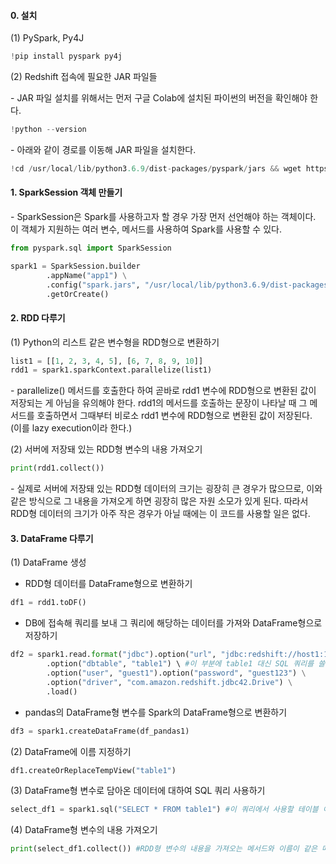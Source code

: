 #### 0. 설치

(1) PySpark, Py4J

```python
!pip install pyspark py4j
```

(2) Redshift 접속에 필요한 JAR 파일들

\- JAR 파일 설치를 위해서는 먼저 구글 Colab에 설치된 파이썬의 버전을 확인해야 한다.

```python
!python --version
```

\- 아래와 같이 경로를 이동해 JAR 파일을 설치한다.

```python
!cd /usr/local/lib/python3.6.9/dist-packages/pyspark/jars && wget https://s3.amazonaws.com/redshift-downloads/drivers/jdbc/1.2.20.1043/RedshiftJDBC42-no-awssdk-1.2.20.1043.jar
```

#### 1. SparkSession 객체 만들기

\- SparkSession은 Spark를 사용하고자 할 경우 가장 먼저 선언해야 하는 객체이다. 이 객체가 지원하는 여러 변수, 메서드를 사용하여 Spark를 사용할 수 있다.

```python
from pyspark.sql import SparkSession

spark1 = SparkSession.builder
        .appName("app1") \
        .config("spark.jars", "/usr/local/lib/python3.6.9/dist-packages/pyspark/jars/RedshiftJDBC42-no-awssdk-1.2.20.1043.jar") \
        .getOrCreate()
```

#### 2. RDD 다루기

(1) Python의 리스트 같은 변수형을 RDD형으로 변환하기

```python
list1 = [[1, 2, 3, 4, 5], [6, 7, 8, 9, 10]]
rdd1 = spark1.sparkContext.parallelize(list1)
```

\- parallelize() 메서드를 호출한다 하여 곧바로 rdd1 변수에 RDD형으로 변환된 값이 저장되는 게 아님을 유의해야 한다. rdd1의 메서드를 호출하는 문장이 나타날 때 그 메서드를 호출하면서 그때부터 비로소 rdd1 변수에 RDD형으로 변환된 값이 저장된다. (이를 lazy execution이라 한다.)

(2) 서버에 저장돼 있는 RDD형 변수의 내용 가져오기

```python
print(rdd1.collect())
```

\- 실제로 서버에 저장돼 있는 RDD형 데이터의 크기는 굉장히 큰 경우가 많으므로, 이와 같은 방식으로 그 내용을 가져오게 하면 굉장히 많은 자원 소모가 있게 된다. 따라서 RDD형 데이터의 크기가 아주 작은 경우가 아닐 때에는 이 코드를 사용할 일은 없다.


#### 3. DataFrame 다루기

(1) DataFrame 생성

- RDD형 데이터를 DataFrame형으로 변환하기

```python
df1 = rdd1.toDF()
```

- DB에 접속해 쿼리를 보내 그 쿼리에 해당하는 데이터를 가져와 DataFrame형으로 저장하기

```python
df2 = spark1.read.format("jdbc").option("url", "jdbc:redshift://host1:1234/db1") \
        .option("dbtable", "table1") \ #이 부분에 table1 대신 SQL 쿼리를 쓸 수 있다.
        .option("user", "guest1").option("password", "guest123") \
        .option("driver", "com.amazon.redshift.jdbc42.Drive") \
        .load()
```

- pandas의 DataFrame형 변수를 Spark의 DataFrame형으로 변환하기

```python
df3 = spark1.createDataFrame(df_pandas1)
```

(2) DataFrame에 이름 지정하기

```python
df1.createOrReplaceTempView("table1")
```

(3) DataFrame형 변수로 담아온 데이터에 대하여 SQL 쿼리 사용하기

```python
select_df1 = spark1.sql("SELECT * FROM table1") #이 쿼리에서 사용할 테이블 이름은 위 2번에서 지정한 이름을 사용할 수 있다.
```


(4) DataFrame형 변수의 내용 가져오기

```python
print(select_df1.collect()) #RDD형 변수의 내용을 가져오는 메서드와 이름이 같은 메서드를 사용한다.
```